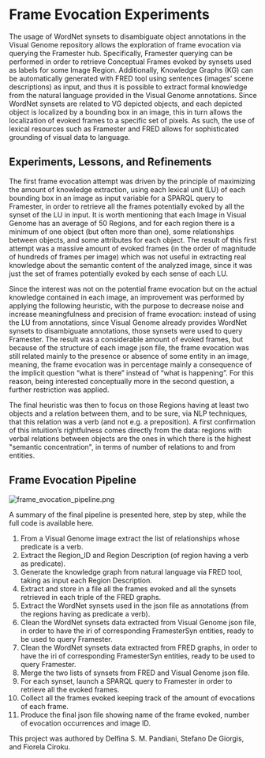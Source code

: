 # Frame Evocation Experiments

The usage of WordNet synsets to disambiguate object annotations in the Visual Genome repository allows the exploration of frame evocation via querying the Framester hub. Specifically, Framester querying can be performed in order to retrieve Conceptual Frames evoked by synsets used as labels for some Image Region. Additionally, Knowledge Graphs (KG) can be automatically generated with FRED tool using sentences (images’ scene descriptions) as input, and thus it is possible to extract formal knowledge from the natural language provided in the Visual Genome annotations. Since WordNet synsets are related to VG depicted objects, and each depicted object is localized by a bounding box in an image, this in turn allows the localization of evoked frames to a specific set of pixels. As such, the use of lexical resources such as Framester and FRED allows for sophisticated grounding of visual data to language.

## Experiments, Lessons, and Refinements

The first frame evocation attempt was driven by the principle of maximizing the amount of knowledge extraction, using each lexical unit (LU) of each bounding box in an image as input variable for a SPARQL query to Framester, in order to retrieve all the frames potentially evoked by all the synset of the LU in input. It is worth mentioning that each Image in Visual Genome has an average of 50 Regions, and for each region there is a minimum of one object (but often more than one), some relationships between objects, and some attributes for each object. The result of this first attempt was a massive amount of evoked frames (in the order of magnitude of hundreds of frames per image) which was not useful in extracting real knowledge about the semantic content of the analyzed image, since it was just the set of frames potentially evoked by each sense of each LU.

Since the interest was not on the potential frame evocation but on the actual knowledge contained in each image, an improvement was performed by applying the following heuristic, with the purpose to decrease noise and increase meaningfulness and precision of frame evocation: instead of using the LU from annotations, since Visual Genome already provides WordNet synsets to disambiguate annotations, those synsets were used to query Framester. The result was a considerable amount of evoked frames, but because of the structure of each image json file, the frame evocation was still related mainly to the presence or absence of some entity in an image, meaning, the frame evocation was in percentage mainly a consequence of the implicit question “what is there” instead of “what is happening”. For this reason, being interested conceptually more in the second question, a further restriction was applied.

The final heuristic was then to focus on those Regions having at least two objects and a relation between them, and to be sure, via NLP techniques, that this relation was a verb (and not e.g. a preposition). A first confirmation of this intuition’s rightfulness comes directly from the data: regions with verbal relations between objects are the ones in which there is the highest "semantic concentration", in terms of number of relations to and from entities.


## Frame Evocation Pipeline

![frame_evocation_pipeline.png](https://raw.githubusercontent.com/delfimpandiani/visualsense/main/5_Frame_Evocation/frame_evocation_pipeline.png)

A summary of the final pipeline is presented here, step by step, while the full code is available here.

1. From a Visual Genome image extract the list of relationships whose predicate is a verb.
2. Extract the Region_ID and Region Description (of region having a verb as predicate).
3. Generate the knowledge graph from natural language via FRED tool, taking as input each Region Description.
4. Extract and store in a file all the frames evoked and all the synsets retrieved in each triple of the FRED graphs.
5. Extract the WordNet synsets used in the json file as annotations (from the regions having as predicate a verb).
6. Clean the WordNet synsets data extracted from Visual Genome json file, in order to have the iri of corresponding FramesterSyn entities, ready to be used to query Framester.
7. Clean the WordNet synsets data extracted from FRED graphs, in order to have the iri of corresponding FramesterSyn entities, ready to be used to query Framester.
8. Merge the two lists of synsets from FRED and Visual Genome json file.
9. For each synset, launch a SPARQL query to Framester in order to retrieve all the evoked frames.
10. Collect all the frames evoked keeping track of the amount of evocations of each frame.
11. Produce the final json file showing name of the frame evoked, number of evocation occurrences and image ID.


This project was authored by Delfina S. M. Pandiani, Stefano De Giorgis, and Fiorela Ciroku.
